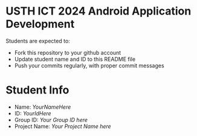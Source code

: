 USTH ICT 2024 Android Application Development
=====================================================

Students are expected to:

* Fork this repository to your github account
* Update student name and ID to this README file
* Push your commits regularly, with proper commit messages

Student Info
=======================

* Name: *YourNameHere*
* ID: *YourIdHere*
* Group ID: *Your Group ID here*
* Project Name: *Your Project Name here*

